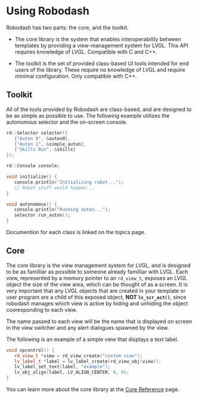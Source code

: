 # Using Robodash

Robodash has two parts: the core, and the toolkit.

- The core library is the system that enables interoperability between templates
  by providing a view-management system for LVGL. This API requires knowledge of
  LVGL. Compatible with C and C++.

- The toolkit is the set of provided class-based UI tools intended for end users
  of the library. These require no knowledge of LVGL and require minimal
  configuration. Only compatible with C++.

## Toolkit

All of the tools provided by Robodash are class-based, and are designed to be as
simple as possible to use. The following example utilizes the autonomous
selector and the on-screen console.

```cpp
rd::Selector selector({
   {"Auton 0", &auton0},
   {"Auton 1", &simple_auton},
   {"Skills Run", &skills}
});

rd::Console console;

void initialize() {
   console.println("Initializing robot...");
   // Robot stuff would happen...
}

void autonomous() {
   console.println("Running auton...");
   selector.run_auton();
}
```

Documention for each class is linked on the topics page.

## Core

The core library is the view management system for LVGL, and is designed to be
as familliar as possible to someone already familliar with LVGL. Each view,
represented by a memory pointer to an `rd_view_t`, exposes an LVGL object the
size of the view area, which can be thought of as a screen. It is very important
that any LVGL objects that are created in your template or user program are a
child of this exposed object, **NOT `lv_scr_act()`**, since robodash manages
which view is active by hiding and unhiding the object cooresponding to each
view.

The name passed to each view will be the name that is displayed on screen in the
view switcher and any alert dialogues spawned by the view.

The following is an example of a simple view that displays a text label.

```cpp
void opcontrol() {
   rd_view_t *view = rd_view_create("custom view");
   lv_label_t *label = lv_label_create(rd_view_obj(view));
   lv_label_set_text(label, "example");
   lv_obj_align(label, LV_ALIGN_CENTER, 0, 0);
}
```

You can learn more about the core library at the [Core Reference](../api/core.md) page.
